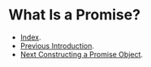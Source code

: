 # What Is a Promise? #

- [Index](../).
- [Previous Introduction](../Introduction).
- [Next Constructing a Promise Object](../ConstructingAPromiseObject).
